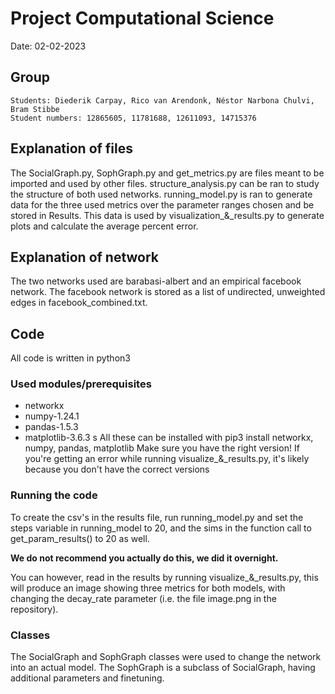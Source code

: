 # Project Computational Science
Date: 02-02-2023
## Group
    Students: Diederik Carpay, Rico van Arendonk, Néstor Narbona Chulvi, Bram Stibbe
    Student numbers: 12865605, 11781688, 12611093, 14715376

## Explanation of files
The SocialGraph.py, SophGraph.py and get_metrics.py are files meant to be
imported and used by other files. structure_analysis.py  can be ran to study 
the structure of both used networks. running_model.py is ran to generate data 
for the three used metrics over the parameter ranges chosen and be stored in 
Results. This data is used by visualization_&_results.py to generate plots and 
calculate the average percent error.

## Explanation of network
The two networks used are barabasi-albert and an empirical facebook network.
The facebook network is stored as a list of undirected, unweighted edges in
facebook_combined.txt.

## Code
All code is written in python3

### Used modules/prerequisites
- networkx
- numpy-1.24.1
- pandas-1.5.3
- matplotlib-3.6.3
s
All these can be installed with pip3 install networkx, numpy, pandas, matplotlib
Make sure you have the right version! If you're getting an error while running
visualize_&_results.py, it's likely because you don't have the correct versions

### Running the code
To create the csv's in the results file, run running_model.py and set the steps
variable in running_model to 20, and the sims in the function call to get_param_results() to 20 as well.

**We do not recommend you actually do this, we did it overnight.**

You can however, read in the results by running visualize_&_results.py, this will
produce an image showing three metrics for both models, with changing the decay_rate
parameter (i.e. the file image.png in the repository).

### Classes
The SocialGraph and SophGraph classes were used to change the network into an
actual model. The SophGraph is a subclass of SocialGraph, having additional parameters
and finetuning.
